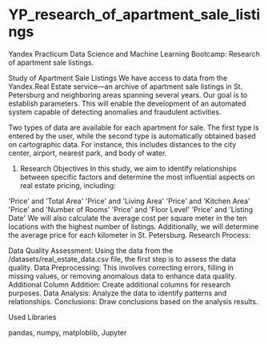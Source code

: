 # YP_research_of_apartment_sale_listings
Yandex Practicum Data Science and Machine Learning Bootcamp: Research of apartment sale listings.

Study of Apartment Sale Listings
We have access to data from the Yandex.Real Estate service—an archive of apartment sale listings in St. Petersburg and neighboring areas spanning several years. Our goal is to establish parameters. This will enable the development of an automated system capable of detecting anomalies and fraudulent activities.

Two types of data are available for each apartment for sale. The first type is entered by the user, while the second type is automatically obtained based on cartographic data. For instance, this includes distances to the city center, airport, nearest park, and body of water.

1. Research Objectives
In this study, we aim to identify relationships between specific factors and determine the most influential aspects on real estate pricing, including:

'Price' and 'Total Area'
'Price' and 'Living Area'
'Price' and 'Kitchen Area'
'Price' and 'Number of Rooms'
'Price' and 'Floor Level'
'Price' and 'Listing Date'
We will also calculate the average cost per square meter in the ten locations with the highest number of listings. Additionally, we will determine the average price for each kilometer in St. Petersburg.
Research Process:

Data Quality Assessment: Using the data from the /datasets/real_estate_data.csv file, the first step is to assess the data quality.
Data Preprocessing: This involves correcting errors, filling in missing values, or removing anomalous data to enhance data quality.
Additional Column Addition: Create additional columns for research purposes.
Data Analysis: Analyze the data to identify patterns and relationships. Conclusions: Draw conclusions based on the analysis results.

Used Libraries

pandas, numpy, matploblib, Jupyter
